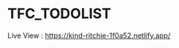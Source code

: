 # TFC_TODOLIST
Live View : <a href ="https://kind-ritchie-1f0a52.netlify.app/">https://kind-ritchie-1f0a52.netlify.app/</a>
